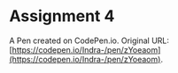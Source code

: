 # Assignment 4

A Pen created on CodePen.io. Original URL: [https://codepen.io/Indra-/pen/zYoeaom](https://codepen.io/Indra-/pen/zYoeaom).


